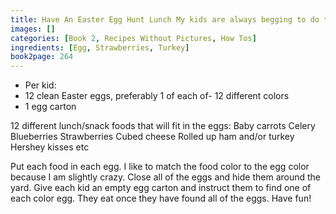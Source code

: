 ```yaml
---
title: Have An Easter Egg Hunt Lunch My kids are always begging to do this, Easter or not.
images: []
categories: [Book 2, Recipes Without Pictures, How Tos]
ingredients: [Egg, Strawberries, Turkey]
book2page: 264
---
```


- Per kid:
- 12 clean Easter eggs, preferably 1 of each of- 12 different colors
- 1 egg carton

12 different lunch/snack foods that will fit in the eggs: Baby carrots 
Celery 
Blueberries 
Strawberries 
Cubed cheese 
Rolled up ham and/or turkey 
Hershey kisses 
etc 

Put each food in each egg. I like to match the food color to the egg color because I am slightly crazy. Close all of the eggs and hide them around the yard. Give each kid an empty egg carton and instruct them to find one of each color egg. They eat once they have found all of the eggs. Have fun!